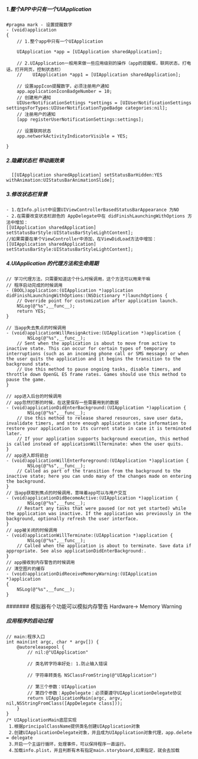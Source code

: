 ##### 1.整个APP中只有一个UIApplication 
```
#pragma mark - 设置提醒数字
- (void)application
{
    // 1.整个app中只有一个UIApplication
      
    UIApplication *app = [UIApplication sharedApplication];
    
    // 2.UIApplication一般用来做一些应用级别的操作（app的提醒框，联网状态，打电话，打开网页，控制状态栏）
    //    UIApplication *app1 = [UIApplication sharedApplication];
    
    // 设置appIcon提醒数字，必须注册用户通知
    app.applicationIconBadgeNumber = 10;
    // 创建用户通知
    UIUserNotificationSettings *settings = [UIUserNotificationSettings settingsForTypes:UIUserNotificationTypeBadge categories:nil];
    // 注册用户的通知
    [app registerUserNotificationSettings:settings];
    
    // 设置联网状态
    app.networkActivityIndicatorVisible = YES;

}
```
##### 2.隐藏状态栏 带动画效果
      [[UIApplication sharedApplication] setStatusBarHidden:YES withAnimation:UIStatusBarAnimationSlide];
##### 3.修改状态栏背景
    - 1.在Info.plist中设置UIViewControllerBasedStatusBarAppearance 为NO
    - 2.在需要改变状态栏颜色的 AppDelegate中在 didFinishLaunchingWithOptions 方法中增加： 
    [[UIApplication sharedApplication] setStatusBarStyle:UIStatusBarStyleLightContent];
    //如果需要在单个ViewController中添加，在ViewDidLoad方法中增加：
    [[UIApplication sharedApplication] setStatusBarStyle:UIStatusBarStyleLightContent];
    
##### 4.UIApplication 的代理方法和生命周期
```
// 学习代理方法，只需要知道这个什么时候调用，这个方法可以用来干嘛
// 程序启动完成的时候调用
- (BOOL)application:(UIApplication *)application didFinishLaunchingWithOptions:(NSDictionary *)launchOptions {
    // Override point for customization after application launch.
    NSLog(@"%s",__func__);
    return YES;
}

// 当app失去焦点的时候调用
- (void)applicationWillResignActive:(UIApplication *)application {
        NSLog(@"%s",__func__);
    // Sent when the application is about to move from active to inactive state. This can occur for certain types of temporary interruptions (such as an incoming phone call or SMS message) or when the user quits the application and it begins the transition to the background state.
    // Use this method to pause ongoing tasks, disable timers, and throttle down OpenGL ES frame rates. Games should use this method to pause the game.
}

// app进入后台的时候调用
// app忽然打断的时候，在这里保存一些需要用到的数据
- (void)applicationDidEnterBackground:(UIApplication *)application {
        NSLog(@"%s",__func__);
    // Use this method to release shared resources, save user data, invalidate timers, and store enough application state information to restore your application to its current state in case it is terminated later.
    // If your application supports background execution, this method is called instead of applicationWillTerminate: when the user quits.
}
// app进入即将前台
- (void)applicationWillEnterForeground:(UIApplication *)application {
        NSLog(@"%s",__func__);
    // Called as part of the transition from the background to the inactive state; here you can undo many of the changes made on entering the background.
}
// 当app获取到焦点的时候调用，意味着app可以与用户交互
- (void)applicationDidBecomeActive:(UIApplication *)application {
        NSLog(@"%s",__func__);
    // Restart any tasks that were paused (or not yet started) while the application was inactive. If the application was previously in the background, optionally refresh the user interface.
}
// app被关闭的时候调用
- (void)applicationWillTerminate:(UIApplication *)application {
        NSLog(@"%s",__func__);
    // Called when the application is about to terminate. Save data if appropriate. See also applicationDidEnterBackground:.
}
// app接收到内存警告的时候调用
// 清空图片的缓存
- (void)applicationDidReceiveMemoryWarning:(UIApplication *)application
{
    NSLog(@"%s",__func__);
}
```
####### 模拟器有个功能可以模拟内存警告 Hardware-> Memory Warning
#####  应用程序的启动过程
```
// main:程序入口
int main(int argc, char * argv[]) {
    @autoreleasepool {
        // nil:@"UIApplication"
        
        // 类名转字符串好处: 1.防止输入错误
        
        // 字符串转类名 NSClassFromString(@"UIApplication")
        
        // 第三个参数：UIApplication
        // 第四个参数：AppDelegate：必须要遵守UIApplicationDelegate协议
        return UIApplicationMain(argc, argv, nil,NSStringFromClass([AppDelegate class]));
    }
}
/* UIApplicationMain底层实现
 1.根据principalClassName提供类名创建UIApplication对象
 2.创建UIApplicationDelegate对象，并且成为UIApplication对象代理，app.delete = delegate
 3.开启一个主运行循环，处理事件，可以保持程序一直运行。
 4.加载info.plist，并且判断有木有指定main.storyboard,如果指定，就会去加载
```